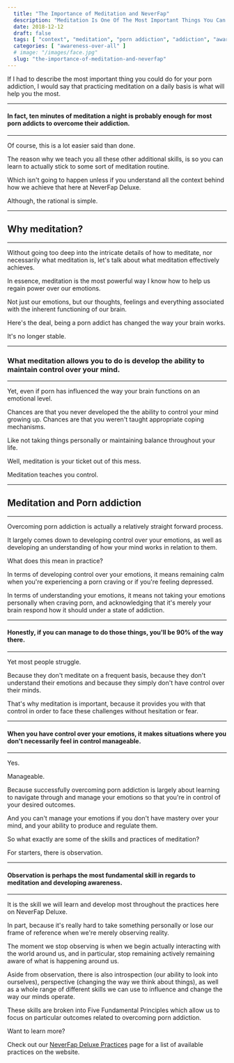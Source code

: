 ```yaml
---
  title: "The Importance of Meditation and NeverFap"
  description: "Meditation Is One Of The Most Important Things You Can Do To Address Your Porn Addiction. Without Control Over Your Mind, You Cannot Control Your Behaviour."
  date: 2018-12-12
  draft: false
  tags: [ "context", "meditation", "porn addiction", "addiction", "awareness", "awareness exercises", "perspective", "nofap", "neverfap", "neverfap deluxe" ]
  categories: [ "awareness-over-all" ]
  # image: "/images/face.jpg"
  slug: "the-importance-of-meditation-and-neverfap"
---
```


If I had to describe the most important thing you could do for your porn addiction, I would say that practicing meditation on a daily basis is what will help you the most.

<hr />

#### In fact, ten minutes of meditation a night is probably enough for most porn addicts to overcome their addiction.

<hr />

Of course, this is a lot easier said than done.

The reason why we teach you all these other additional skills, is so you can learn to actually stick to some sort of meditation routine. 

Which isn't going to happen unless if you understand all the context behind how we achieve that here at NeverFap Deluxe.

Although, the rational is simple.

<hr />

## Why meditation?

<hr />

Without going too deep into the intricate details of how to meditate, nor necessarily what meditation is, let's talk about what meditation effectively achieves. 

In essence, meditation is the most powerful way I know how to help us regain power over our emotions.

Not just our emotions, but our thoughts, feelings and everything associated with the inherent functioning of our brain.

Here's the deal, being a porn addict has changed the way your brain works. 

It's no longer stable.

<hr />

### What meditation allows you to do is develop the ability to maintain control over your mind. 

<hr />

Yet, even if porn has influenced the way your brain functions on an emotional level.

Chances are that you never developed the the ability to control your mind growing up. Chances are that you weren't taught appropriate coping mechanisms.

Like not taking things personally or maintaining balance throughout your life.

Well, meditation is your ticket out of this mess.

Meditation teaches you control.

<hr />

## Meditation and Porn addiction

<hr />

Overcoming porn addiction is actually a relatively straight forward process.

It largely comes down to developing control over your emotions, as well as developing an understanding of how your mind works in relation to them.

What does this mean in practice?

In terms of developing control over your emotions, it means remaining calm when you're experiencing a porn craving or if you're feeling depressed. 

In terms of understanding your emotions, it means not taking your emotions personally when craving porn, and acknowledging that it's merely your brain respond how it should under a state of addiction.

<hr />

#### Honestly, if you can manage to do those things, you'll be 90% of the way there.

<hr />

Yet most people struggle.

Because they don't meditate on a frequent basis, because they don't understand their emotions and because they simply don't have control over their minds. 

That's why meditation is important, because it provides you with that control in order to face these challenges without hesitation or fear.

<hr />

#### When you have control over your emotions, it makes situations where you don't necessarily feel in control manageable.

<hr />

Yes. 

Manageable.

Because successfully overcoming porn addiction is largely about learning to navigate through and manage your emotions so that you're in control of your desired outcomes.

And you can't manage your emotions if you don't have mastery over your mind, and your ability to produce and regulate them.

So what exactly are some of the skills and practices of meditation? 

For starters, there is observation. 

<hr />

#### Observation is perhaps the most fundamental skill in regards to meditation and developing awareness.

<hr />

It is the skill we will learn and develop most throughout the practices here on NeverFap Deluxe.

<!-- TODO: If you'd like to find out more, you can read more about it in my article the power of observation -->

In part, because it's really hard to take something personally or lose our frame of reference when we're merely observing reality.

The moment we stop observing is when we begin actually interacting with the world around us, and in particular, stop remaining actively remaining aware of what is happening around us. 

Aside from observation, there is also introspection (our ability to look into ourselves), perspective (changing the way we think about things), as well as a whole range of different skills we can use to influence and change the way our minds operate.

These skills are broken into Five Fundamental Principles which allow us to focus on particular outcomes related to overcoming porn addiction.

Want to learn more?

Check out our <a class="link" href="">NeverFap Deluxe Practices</a> page for a list of available practices on the website.